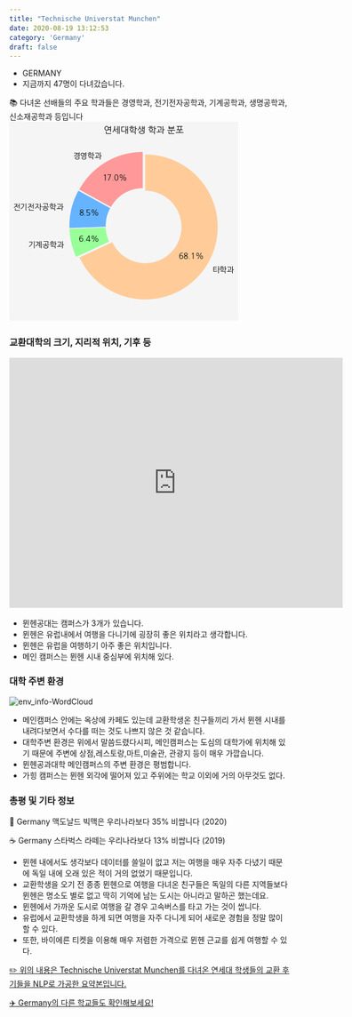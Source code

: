 ```yaml
---
title: "Technische Universtat Munchen"
date: 2020-08-19 13:12:53
category: 'Germany'
draft: false
---
```



* GERMANY
* 지금까지 47명이 다녀갔습니다. 

📚 다녀온 선배들의 주요 학과들은 경영학과, 전기전자공학과, 기계공학과, 생명공학과, 신소재공학과 등입니다
![department-info](../plots/DE000016.png)
### 교환대학의 크기, 지리적 위치, 기후 등
<iframe
width="600"
height="450"
frameborder="0" style="border:0"
src="https://www.google.com/maps/embed/v1/place?key=AIzaSyC9e1AME-pVmWC4hBpFdu5S4dKzyepa3HQ&q=Technische+Universtat+Munchen&center=48.14966,11.5678602&zoom=14" allowfullscreen>
</iframe>

* 뮌헨공대는 캠퍼스가 3개가 있습니다.
* 뮌헨은 유럽내에서 여행을 다니기에 굉장히 좋은 위치라고 생각합니다.
* 뮌헨은 유럽을 여행하기 아주 좋은 위치입니다.
* 메인 캠퍼스는 뮌헨 시내 중심부에 위치해 있다.


### 대학 주변 환경

![env_info-WordCloud](../univ_wordclouds_okt/env_info/DE000016_env_info_okt.png)

* 메인캠퍼스 안에는 옥상에 카페도 있는데 교환학생온 친구들끼리 가서 뮌헨 시내를 내려다보면서 수다를 떠는 것도 나쁘지 않은 것 같습니다.
* 대학주변 환경은 위에서 말씀드렸다시피, 메인캠퍼스는 도심의 대학가에 위치해 있기 때문에 주변에 상점,레스토랑,마트,미술관, 관광지 등이 매우 가깝습니다.
* 뮌헨공과대학 메인캠퍼스의 주변 환경은 평범합니다.
* 가힝 캠퍼스는 뮌헨 외각에 떨어져 있고 주위에는 학교 이외에 거의 아무것도 없다.


### 총평 및 기타 정보 
🍔 Germany 맥도날드 빅맥은 우리나라보다 35% 비쌉니다 (2020)

☕️ Germany 스타벅스 라떼는 우리나라보다 13% 비쌉니다 (2019)
* 뮌헨 내에서도 생각보다 데이터를 쓸일이 없고 저는 여행을 매우 자주 다녔기 때문에 독일 내에 오래 있은 적이 거의 없었기 때문입니다.
* 교환학생을 오기 전 종종 뮌헨으로 여행을 다녀온 친구들은 독일의 다른 지역들보다 뮌헨은 명소도 별로 없고 딱히 기억에 남는 도시는 아니라고 말하곤 했는데요.
* 뮌헨에서 가까운 도시로 여행을 갈 경우 고속버스를 타고 가는 것이 쌉니다.
* 유럽에서 교환학생을 하게 되면 여행을 자주 다니게 되어 새로운 경험을 정말 많이 할 수 있다.
* 또한, 바이에른 티켓을 이용해 매우 저렴한 가격으로 뮌헨 근교를 쉽게 여행할 수 있다.


[✏️ 위의 내용은 Technische Universtat Munchen를 다녀온 연세대 학생들의 교환 후기들을 NLP로 가공한 요약본입니다.](http://oia.yonsei.ac.kr/partner/expReport.asp?ucode=DE000016&bgbn=A)

[✈️ Germany의 다른 학교들도 확인해보세요!](https://yonsei-exchange.netlify.app/?category=Germany)
